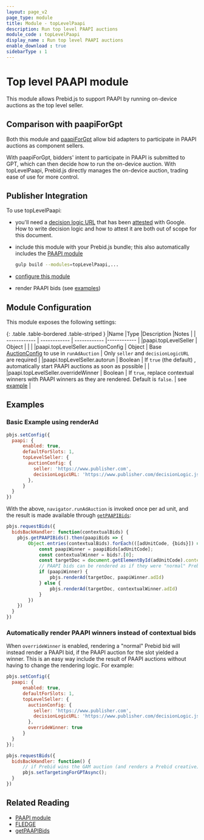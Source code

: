 ```yaml
---
layout: page_v2
page_type: module
title: Module - topLevelPaapi
description: Run top level PAAPI auctions
module_code : topLevelPaapi
display_name : Run top level PAAPI auctions
enable_download : true
sidebarType : 1
---
```


# Top level PAAPI module

This module allows Prebid.js to support PAAPI by running on-device auctions as the top level seller.

## Comparison with paapiForGpt

Both this module and [paapiForGpt](/dev-docs/modules/paapiForGpt.html) allow bid adapters to participate in PAAPI auctions as component sellers.

With paapiForGpt, bidders' intent to participate in PAAPI is submitted to GPT, which can then decide how to run the on-device auction. 
With topLevelPaapi, Prebid.js directly manages the on-device auction, trading ease of use for more control.

## Publisher Integration

To use topLevelPaapi:

- you'll need a [decision logic URL](https://github.com/WICG/turtledove/blob/main/FLEDGE.md#23-scoring-bids) that has been [attested](https://github.com/privacysandbox/attestation) with Google. How to write decision logic and how to attest it are both out of scope for this document.
- include this module with your Prebid.js bundle; this also automatically includes the [PAAPI module](/dev-docs/modules/paapi.html)

    ```bash
   gulp build --modules=topLevelPaapi,...     
    ```

- [configure this module](#config)
- render PAAPI bids (see [examples](#examples)) 

<a id="config"></a>
## Module Configuration

This module exposes the following settings:

{: .table .table-bordered .table-striped }
|Name |Type |Description |Notes |
| ------------ | ------------ | ------------ |------------ |
|paapi.topLevelSeller | Object | | |
|paapi.topLevelSeller.auctionConfig | Object | Base [AuctionConfig](https://github.com/WICG/turtledove/blob/main/FLEDGE.md#2-sellers-run-on-device-auctions) to use in `runAdAuction` | Only `seller` and `decisionLogicURL` are required |
|paapi.topLevelSeller.autorun | Boolean | If `true` (the default) , automatically start PAAPI auctions as soon as possible | |
|paapi.topLevelSeller.overrideWinner | Boolean | If `true`, replace contextual winners with PAAPI winners as they are rendered. Default is `false`. | see [example](#overrideWinner) |  

<a id="examples"></a>
## Examples

### Basic Example using renderAd

```javascript
pbjs.setConfig({
  paapi: {
      enabled: true,
      defaultForSlots: 1,
      topLevelSeller: {
        auctionConfig: {
          seller: 'https://www.publisher.com',
          decisionLogicURL: 'https://www.publisher.com/decisionLogic.js',
        },
      }
  }
})
```

With the above, `navigator.runAdAuction` is invoked once per ad unit, and the result is made available through [`getPAAPIBids`](/dev-docs/publisher-api-reference/getPAAPIBids.html):

```javascript
pbjs.requestBids({
  bidsBackHandler: function(contextualBids) {
    pbjs.getPAAPIBids().then(paapiBids => {
        Object.entries(contextualBids).forEach(([adUnitCode, {bids}]) => {
            const paapiWinner = paapiBids[adUnitCode];
            const contextualWinner = bids?.[0];
            const targetDoc = document.getElementById(adUnitCode).contentDocument // assumes there's an iframe with id = adUnitCode 
            // PAAPI bids can be rendered as if they were "normal" Prebid bids
            if (paapiWinner) {
                pbjs.renderAd(targetDoc, paapiWinner.adId)
            } else {
                pbjs.renderAd(targetDoc, contextualWinner.adId)
            }
        }) 
    })
  }
})
```

<a id="overrideWinner"></a>
### Automatically render PAAPI winners instead of contextual bids

When `overrideWinner` is enabled, rendering a "normal" Prebid bid will instead render a PAAPI bid, if the PAAPI auction for the slot yielded a winner. This is an easy way include the result of PAAPI auctions without having to change the rendering logic. For example: 

```javascript
pbjs.setConfig({
  paapi: {
      enabled: true,
      defaultForSlots: 1,
      topLevelSeller: {
        auctionConfig: {
          seller: 'https://www.publisher.com',
          decisionLogicURL: 'https://www.publisher.com/decisionLogic.js',
        },
        overrideWinner: true
      }
  }
});

pbjs.requestBids({
  bidsBackHandler: function() {
      // if Prebid wins the GAM auction (and renders a Prebid creative), the following will render PAAPI winners over the Prebid winners
      pbjs.setTargetingForGPTAsync();
  }
})
```

## Related Reading

- [PAAPI module](/dev-docs/modules/paapi.html)
- [FLEDGE](https://github.com/WICG/turtledove/blob/main/FLEDGE.md)
- [getPAAPIBids](/dev-docs/publisher-api-reference/getPAAPIBids.html)
